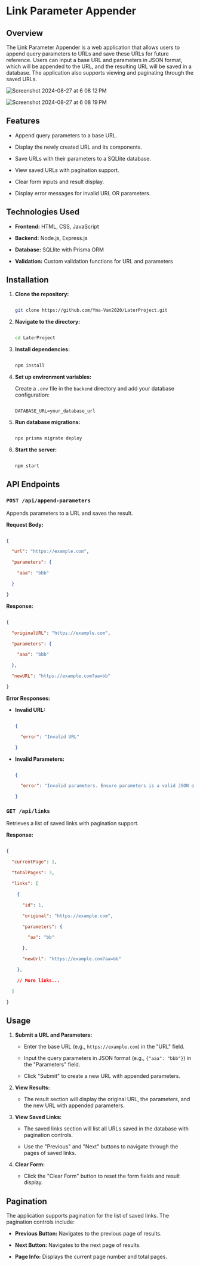 # Link Parameter Appender

## Overview

The Link Parameter Appender is a web application that allows users to append query parameters to URLs and save these URLs for future reference. Users can input a base URL and parameters in JSON format, which will be appended to the URL, and the resulting URL will be saved in a database. The application also supports viewing and paginating through the saved URLs.

![Screenshot 2024-08-27 at 6 08 12 PM](https://github.com/user-attachments/assets/26a99874-99f9-44df-9642-73a7700d3271)

![Screenshot 2024-08-27 at 6 08 19 PM](https://github.com/user-attachments/assets/e645941c-331b-46e2-835e-971fe2b53972)


## Features

- Append query parameters to a base URL.

- Display the newly created URL and its components.

- Save URLs with their parameters to a SQLlite database.

- View saved URLs with pagination support.

- Clear form inputs and result display.

- Display error messages for invalid URL OR parameters.

## Technologies Used

- **Frontend:** HTML, CSS, JavaScript

- **Backend:** Node.js, Express.js

- **Database:** SQLlite with Prisma ORM

- **Validation:** Custom validation functions for URL and parameters

## Installation

1. **Clone the repository:**

   ```bash

   git clone https://github.com/Yma-Van2020/LaterProject.git

   ```

2. **Navigate to the directory:**

   ```bash

   cd LaterProject

   ```

3. **Install dependencies:**

   ```bash

   npm install

   ```

4. **Set up environment variables:**

   Create a `.env` file in the `backend` directory and add your database configuration:

   ```

   DATABASE_URL=your_database_url

   ```

5. **Run database migrations:**

   ```bash

   npx prisma migrate deploy

   ```

6. **Start the server:**

   ```bash

   npm start

   ```

## API Endpoints

### `POST /api/append-parameters`

Appends parameters to a URL and saves the result.

**Request Body:**

```json

{

  "url": "https://example.com",

  "parameters": {

    "aaa": "bbb"

  }

}

```

**Response:**

```json

{

  "originalURL": "https://example.com",

  "parameters": {

    "aaa": "bbb"

  },

  "newURL": "https://example.com?aa=bb"

}

```

**Error Responses:**

- **Invalid URL:**

  ```json

  {

    "error": "Invalid URL"

  }

  ```

- **Invalid Parameters:**

  ```json

  {

    "error": "Invalid parameters. Ensure parameters is a valid JSON object."

  }

  ```

### `GET /api/links`

Retrieves a list of saved links with pagination support.

**Response:**

```json

{

  "currentPage": 1,

  "totalPages": 3,

  "links": [

    {

      "id": 1,

      "original": "https://example.com",

      "parameters": {

        "aa": "bb"

      },

      "newUrl": "https://example.com?aa=bb"

    },

    // More links...

  ]

}

```

## Usage

1. **Submit a URL and Parameters:**

   - Enter the base URL (e.g., `https://example.com`) in the "URL" field.

   - Input the query parameters in JSON format (e.g., `{"aaa": "bbb"}`) in the "Parameters" field.

   - Click "Submit" to create a new URL with appended parameters.

2. **View Results:**

   - The result section will display the original URL, the parameters, and the new URL with appended parameters.

3. **View Saved Links:**

   - The saved links section will list all URLs saved in the database with pagination controls.

   - Use the "Previous" and "Next" buttons to navigate through the pages of saved links.

4. **Clear Form:**

   - Click the "Clear Form" button to reset the form fields and result display.

## Pagination

The application supports pagination for the list of saved links. The pagination controls include:

- **Previous Button:** Navigates to the previous page of results.

- **Next Button:** Navigates to the next page of results.

- **Page Info:** Displays the current page number and total pages.

